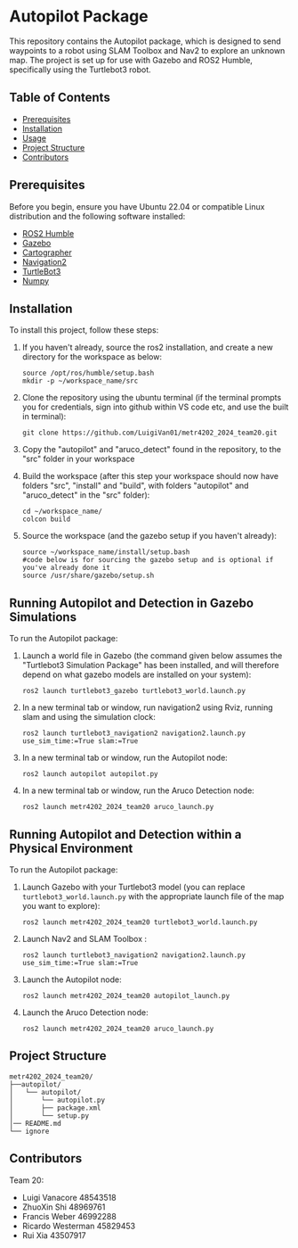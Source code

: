 # Autopilot Package

This repository contains the Autopilot package, which is designed to send waypoints to a robot using SLAM Toolbox and Nav2 to explore an unknown map. The project is set up for use with Gazebo and ROS2 Humble, specifically using the Turtlebot3 robot.

## Table of Contents
- [Prerequisites](#prerequisites)
- [Installation](#installation)
- [Usage](#usage)
- [Project Structure](#project-structure)
- [Contributors](#contributors)

## Prerequisites

Before you begin, ensure you have Ubuntu 22.04 or compatible Linux distribution and the following software installed:

- [ROS2 Humble](https://docs.ros.org/en/humble/Installation.html)
- [Gazebo](https://classic.gazebosim.org/tutorials?tut=install_ubuntu&cat=install)
- [Cartographer](https://emanual.robotis.com/docs/en/platform/turtlebot3/quick-start/#pc-setup)  
- [Navigation2](https://emanual.robotis.com/docs/en/platform/turtlebot3/quick-start/#pc-setup)
- [TurtleBot3](https://emanual.robotis.com/docs/en/platform/turtlebot3/quick-start/#pc-setup)
- [Numpy](https://numpy.org/install/)


## Installation

To install this project, follow these steps:

1. If you haven't already, source the ros2 installation, and create a new directory for the workspace as below:
   ```
   source /opt/ros/humble/setup.bash
   mkdir -p ~/workspace_name/src
   ```
   
2. Clone the repository using the ubuntu terminal (if the terminal prompts you for credentials, sign into github within VS code etc, and use the built in terminal):
   ```
   git clone https://github.com/LuigiVan01/metr4202_2024_team20.git
   ```

2. Copy the "autopilot" and "aruco_detect" found in the repository, to the "src" folder in your workspace

3. Build the workspace (after this step your workspace should now have folders "src", "install" and "build", with folders "autopilot" and "aruco_detect" in the "src" folder):
   ```
   cd ~/workspace_name/
   colcon build
   ```

4. Source the workspace (and the gazebo setup if you haven't already):
   ```
   source ~/workspace_name/install/setup.bash
   #code below is for sourcing the gazebo setup and is optional if you've already done it
   source /usr/share/gazebo/setup.sh
   ```

## Running Autopilot and Detection in Gazebo Simulations

To run the Autopilot package:

1. Launch a world file in Gazebo (the command given below assumes the "Turtlebot3 Simulation Package" has been installed, and will therefore depend on what gazebo models are installed on your system):
   ```
   ros2 launch turtlebot3_gazebo turtlebot3_world.launch.py
   ```

2. In a new terminal tab or window, run navigation2 using Rviz, running slam and using the simulation clock:
   ```
   ros2 launch turtlebot3_navigation2 navigation2.launch.py use_sim_time:=True slam:=True
   ```

4. In a new terminal tab or window, run the Autopilot node:
   ```
   ros2 launch autopilot autopilot.py
   ```

5. In a new terminal tab or window, run the Aruco Detection node:
   ```
   ros2 launch metr4202_2024_team20 aruco_launch.py
   ```
## Running Autopilot and Detection within a Physical Environment

To run the Autopilot package:

1. Launch Gazebo with your Turtlebot3 model (you can replace `turtlebot3_world.launch.py` with the appropriate launch file of the map you want to explore):
   ```
   ros2 launch metr4202_2024_team20 turtlebot3_world.launch.py
   ```

2. Launch Nav2 and SLAM Toolbox :
   ```
   ros2 launch turtlebot3_navigation2 navigation2.launch.py use_sim_time:=True slam:=True
   ```

3. Launch the Autopilot node:
   ```
   ros2 launch metr4202_2024_team20 autopilot_launch.py
   ```

4. Launch the Aruco Detection node:
   ```
   ros2 launch metr4202_2024_team20 aruco_launch.py
   ```

## Project Structure

```
metr4202_2024_team20/
├──autopilot/
│   └── autopilot/
│       └── autopilot.py
│       ├── package.xml
│       └── setup.py   
│── README.md
└── ignore
```

## Contributors
  Team 20:

 - Luigi Vanacore         48543518
 - ZhuoXin Shi            48969761
 - Francis Weber          46992288
 - Ricardo Westerman      45829453
 - Rui Xia                43507917


